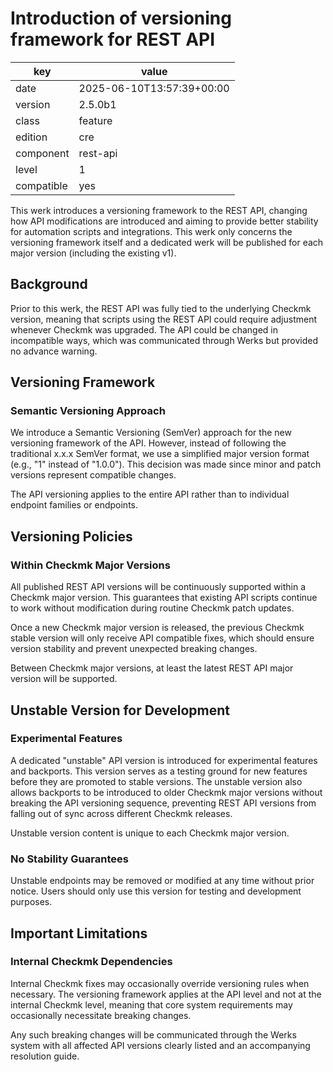 [//]: # (werk v2)
# Introduction of versioning framework for REST API

key        | value
---------- | ---
date       | 2025-06-10T13:57:39+00:00
version    | 2.5.0b1
class      | feature
edition    | cre
component  | rest-api
level      | 1
compatible | yes

This werk introduces a versioning framework to the REST API, changing how API modifications are introduced and aiming to provide better stability for automation scripts and integrations. This werk only concerns the versioning framework itself and a dedicated werk will be published for each major version (including the existing v1).

## Background

Prior to this werk, the REST API was fully tied to the underlying Checkmk version, meaning that scripts using the REST API could require adjustment whenever Checkmk was upgraded. The API could be changed in incompatible ways, which was communicated through Werks but provided no advance warning.

## Versioning Framework

### Semantic Versioning Approach

We introduce a Semantic Versioning (SemVer) approach for the new versioning framework of the API. However, instead of following the traditional x.x.x SemVer format, we use a simplified major version format (e.g., "1" instead of "1.0.0"). This decision was made since minor and patch versions represent compatible changes.

The API versioning applies to the entire API rather than to individual endpoint families or endpoints.

## Versioning Policies

### Within Checkmk Major Versions

All published REST API versions will be continuously supported within a Checkmk major version. This guarantees that existing API scripts continue to work without modification during routine Checkmk patch updates.

Once a new Checkmk major version is released, the previous Checkmk stable version will only receive API compatible fixes, which should ensure version stability and prevent unexpected breaking changes.

Between Checkmk major versions, at least the latest REST API major version will be supported.

## Unstable Version for Development

### Experimental Features

A dedicated "unstable" API version is introduced for experimental features and backports. This version serves as a testing ground for new features before they are promoted to stable versions. The unstable version also allows backports to be introduced to older Checkmk major versions without breaking the API versioning sequence, preventing REST API versions from falling out of sync across different Checkmk releases.

Unstable version content is unique to each Checkmk major version.

### No Stability Guarantees

Unstable endpoints may be removed or modified at any time without prior notice. Users should only use this version for testing and development purposes.

## Important Limitations

### Internal Checkmk Dependencies

Internal Checkmk fixes may occasionally override versioning rules when necessary. The versioning framework applies at the API level and not at the internal Checkmk level, meaning that core system requirements may occasionally necessitate breaking changes.

Any such breaking changes will be communicated through the Werks system with all affected API versions clearly listed and an accompanying resolution guide.


